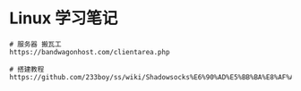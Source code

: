 # Linux 学习笔记

	# 服务器 搬瓦工
	https://bandwagonhost.com/clientarea.php

	# 搭建教程
	https://github.com/233boy/ss/wiki/Shadowsocks%E6%90%AD%E5%BB%BA%E8%AF%A6%E7%BB%86%E5%9B%BE%E6%96%87%E6%95%99%E7%A8%8B